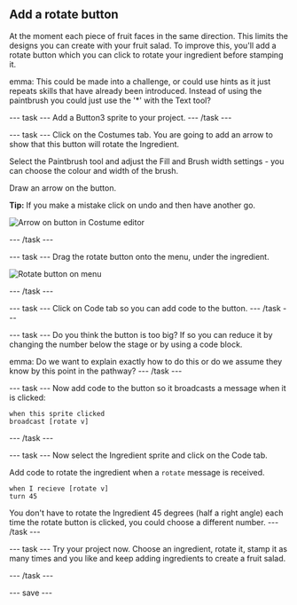 ## Add a rotate button
At the moment each piece of fruit faces in the same direction. This limits the designs you can create with your fruit salad. To improve this, you'll add a rotate button which you can click to rotate your ingredient before stamping it.

emma: This could be made into a challenge, or could use hints as it just repeats skills that have already been introduced. Instead of using the paintbrush you could just use the '*' with the Text tool?

--- task ---
Add a Button3 sprite to your project. 
--- /task ---

--- task ---
Click on the Costumes tab. You are going to add an arrow to show that this button will rotate the Ingredient.

Select the Paintbrush tool and adjust the Fill and Brush width settings - you can choose the colour and width of the brush. 

Draw an arrow on the button. 

**Tip:** If you make a mistake click on undo and then have another go.

![Arrow on button in Costume editor]()

--- /task ---

--- task ---
Drag the rotate button onto the menu, under the ingredient. 

![Rotate button on menu]()

--- /task ---

--- task ---
Click on Code tab so you can add code to the button.
--- /task ---

--- task ---
Do you think the button is too big? If so you can reduce it by changing the number below the stage or by using a code block. 

emma: Do we want to explain exactly how to do this or do we assume they know by this point in the pathway?
--- /task ---

--- task ---
Now add code to the button so it broadcasts a message when it is clicked:

```blocks3
when this sprite clicked
broadcast [rotate v]
```
--- /task ---

--- task ---
Now select the Ingredient sprite and click on the Code tab. 

Add code to rotate the ingredient when a `rotate` message is received. 

```blocks3
when I recieve [rotate v]
turn 45
```

You don't have to rotate the Ingredient 45 degrees (half a right angle) each time the rotate button is clicked, you could choose a different number. 
--- /task ---

--- task ---
Try your project now. Choose an ingredient, rotate it, stamp it as many times and you like and keep adding ingredients to create a fruit salad. 

--- /task ---

--- save ---

 







 




 





